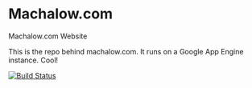 # Machalow.com 
Machalow.com Website

This is the repo behind machalow.com. It runs on a Google App Engine instance. Cool!

[![Build Status](https://travis-ci.org/csm10495/machalow.com.svg?branch=master)](https://travis-ci.org/csm10495/machalow.com)
